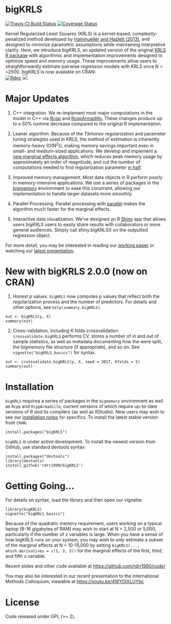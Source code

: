 # bigKRLS
[![Travis-CI Build Status](https://travis-ci.org/rdrr1990/bigKRLS.svg?branch=master)](https://travis-ci.org/rdrr1990/bigKRLS)
[![Coverage Status](https://img.shields.io/codecov/c/github/rdrr1990/bigKRLS/master.svg)](https://codecov.io/github/rdrr1990/bigKRLS?branch=master)

Kernel Regularized Least Squares (KRLS) is a kernel-based, complexity-penalized method developed by [Hainmueller and Hazlett (2013)](http://pan.oxfordjournals.org/content/22/2/143), and designed to minimize parametric assumptions while maintaining interpretive clarity. Here, we introduce *bigKRLS*, an updated version of the original [KRLS R package](https://CRAN.R-project.org/package=KRLS) with algorithmic and implementation improvements designed to optimize speed and memory usage. These improvements allow users to straightforwardly estimate pairwise regression models with KRLS once N > ~2500. *bigKRLS* is now available on CRAN:  
[![Rdoc](http://www.rdocumentation.org/badges/version/bigKRLS)](http://www.rdocumentation.org/packages/bigKRLS) ![](http://cranlogs.r-pkg.org/badges/grand-total/bigKRLS)

# Major Updates

1. C++ integration. We re-implement most major computations in the model in C++ via [Rcpp](https://CRAN.R-project.org/package=Rcpp) and [RcppArmadillo](https://CRAN.R-project.org/package=RcppArmadillo). These changes produce up to a 50% runtime decrease compared to the original R implementation.

2. Leaner algorithm. Because of the Tikhonov regularization and parameter tuning strategies used in KRLS, the method of estimation is inherently memory-heavy (O(N<sup>2</sup>)), making memory savings important even in small- and medium-sized applications. We develop and implement a [new marginal effects algorithm](https://github.com/rdrr1990/code/blob/master/mohanty_shaffer_IMC.pdf), which reduces peak memory usage by approximately an order of magnitude, and cut the number of computations needed to find regularization parameter [in half](https://github.com/rdrr1990/code/blob/master/solveforc.pdf).

3. Improved memory management. Most data objects in R perform poorly in memory-intensive applications. We use a series of packages in the [bigmemory](https://CRAN.R-project.org/package=bigmemory) environment to ease this constraint, allowing our implementation to handle larger datasets more smoothly.

4. Parallel Processing. Parallel processing with [parallel](https://stat.ethz.ch/R-manual/R-devel/library/parallel/doc/parallel.pdf) makes the algorithm much faster for the marginal effects.

5. Interactive data visualization. We've designed an R [Shiny](shiny.rstudio.com) app that allows users bigKRLS users to easily share results with collaborators or more general audiences. Simply call shiny.bigKRLS() on the outputted regression object. 

For more detail, you may be interested in reading our [working paper](https://people.stanford.edu/pmohanty/sites/default/files/mohanty_shaffer_bigkrls_paper.pdf) or watching our [latest presentation](https://www.youtube.com/watch?v=4WYDIXLUYbc).

# New with bigKRLS 2.0.0 (now on CRAN)

1. Honest p values. `bigKRLS` now computes p values that reflect both the regularization process and the number of predictors. For details and other options, see `help(summary.bigKRLS)`.

```
out <- bigKRLS(y, X)
summary(out)
```

2. Cross-validation, including K folds crossvalidation. `crossvalidate.bigKRLS` performs CV, stores a number of in and out of sample statistics, as well as metadata documenting how the were split, the bigmemory file structure (if appropriate), and so on. See `vignette("bigKRLS_basics")` for syntax.

```
out <- crossvalidate.bigKRLS(y, X, seed = 2017, Kfolds = 5)
summary(out)
```


# Installation
`bigKRLS` requirea a series of packages in the `bigmemory` environment as well as `Rcpp` and `RcppArmadillo`, current versions of which require up-to-date versions of R *and* its compilers (as well as RStudio). New users may wish to see our [installation notes](https://github.com/rdrr1990/code/blob/master/bigKRLS_installation.md) for specifics. To install the latest stable version from `CRAN`:
```
install.packages("bigKRLS")
```

`bigKRLS` is under active development. To install the newest version from GitHub, use standard devtools syntax:

```
install.packages("devtools")
library(devtools)
install_github('rdrr1990/bigKRLS')
```


# Getting Going...
For details on syntax, load the library and then open our vignette:
```
library(bigKRLS)
vignette("bigKRLS_basics")
```
Because of the quadratic memory requirement, users working on a typical laptop (8-16 gigabytes of RAM) may wish to start at N = 2,500 or 5,000, particularly if the number of *x* variables is large. When you have a sense of how bigKRLS runs on your system, you may wish to only estimate a subset of the marginal effects at N = 10-15,000 by setting `bigKRLS(..., which.derivatives = c(1, 3, 5))` for the marginal effects of the first, third, and fifth *x* variable. 

Recent slides and other code available at https://github.com/rdrr1990/code/

You may also be interested in our recent presentation to the International Methods Colloquium, viewable at https://youtu.be/4WYDIXLUYbc

# License 
Code released under GPL (>= 2).
